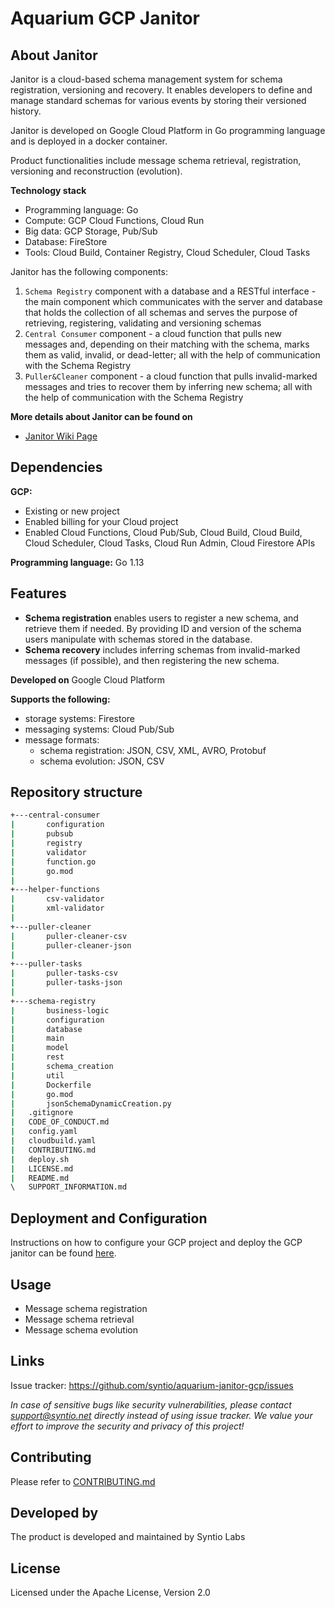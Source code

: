 
# Aquarium GCP Janitor

## About Janitor
Janitor is a cloud-based schema management system for schema registration, versioning and recovery. It enables developers to define and manage standard schemas for various events by storing their versioned history.

Janitor is developed on Google Cloud Platform in Go programming language and is deployed in a docker container.

Product functionalities include message schema retrieval, registration, versioning and reconstruction (evolution).

**Technology stack**
- Programming language: Go
- Compute: GCP Cloud Functions, Cloud Run
- Big data: GCP Storage, Pub/Sub
- Database: FireStore
- Tools: Cloud Build, Container Registry, Cloud Scheduler, Cloud Tasks


Janitor has the following components:
1. `Schema Registry` component with a database and a RESTful interface - the main component which communicates with the server and database that holds the collection of all schemas and serves the purpose of retrieving, registering, validating and versioning schemas
2. `Central Consumer` component - a cloud function that pulls new messages and, depending on their matching with the schema, marks them as valid, invalid, or dead-letter; all with the help of communication with the Schema Registry
3. `Puller&Cleaner` component - a cloud function that pulls invalid-marked messages and tries to recover them by inferring new schema; all with the help of communication with the Schema Registry

**More details about Janitor can be found on**

* [Janitor Wiki Page](https://github.com/syntio/aquarium-janitor-gcp/wiki)

## Dependencies

**GCP:** 
- Existing or new project
- Enabled billing for your Cloud project
- Enabled Cloud Functions, Cloud Pub/Sub, Cloud Build, Cloud Build, Cloud Scheduler, Cloud Tasks, Cloud Run Admin, Cloud Firestore APIs

**Programming language:** Go 1.13

## Features
- **Schema registration** enables users to register a new schema, and retrieve them if needed. By providing ID and version of the schema users manipulate with schemas stored in the database.
- **Schema recovery** includes inferring schemas from invalid-marked messages (if possible), and then registering the new schema.

**Developed on** Google Cloud Platform

**Supports the following:**
* storage systems: Firestore
* messaging systems: Cloud Pub/Sub
* message formats:
    - schema registration: JSON, CSV, XML, AVRO, Protobuf
    - schema evolution: JSON, CSV 


## Repository structure
```bash
+---central-consumer
|       configuration
|       pubsub
|       registry
|       validator
|       function.go
|       go.mod
|
+---helper-functions
|       csv-validator
|       xml-validator
|
+---puller-cleaner
|       puller-cleaner-csv
|       puller-cleaner-json
|
+---puller-tasks
|       puller-tasks-csv
|       puller-tasks-json
|
+---schema-registry
|       business-logic
|       configuration
|       database
|       main
|       model
|       rest
|       schema_creation
|       util
|       Dockerfile
|       go.mod
|       jsonSchemaDynamicCreation.py
|   .gitignore
|   CODE_OF_CONDUCT.md
|   config.yaml
|   cloudbuild.yaml
|   CONTRIBUTING.md
|   deploy.sh
|   LICENSE.md
|   README.md
\   SUPPORT_INFORMATION.md
```

## Deployment and Configuration
Instructions on how to configure your GCP project and deploy the GCP janitor can be found [here](../../wiki/deployment-and-configuration).
## Usage
* Message schema registration
* Message schema retrieval
* Message schema evolution


## Links
Issue tracker: https://github.com/syntio/aquarium-janitor-gcp/issues

*In case of sensitive bugs like security vulnerabilities, please contact support@syntio.net directly instead of using issue tracker. We value your effort to improve the security and privacy of this project!*

## Contributing
Please refer to [CONTRIBUTING.md](./CONTRIBUTING.md)
## Developed by
The product is developed and maintained by Syntio Labs
## License
Licensed under the Apache License, Version 2.0
